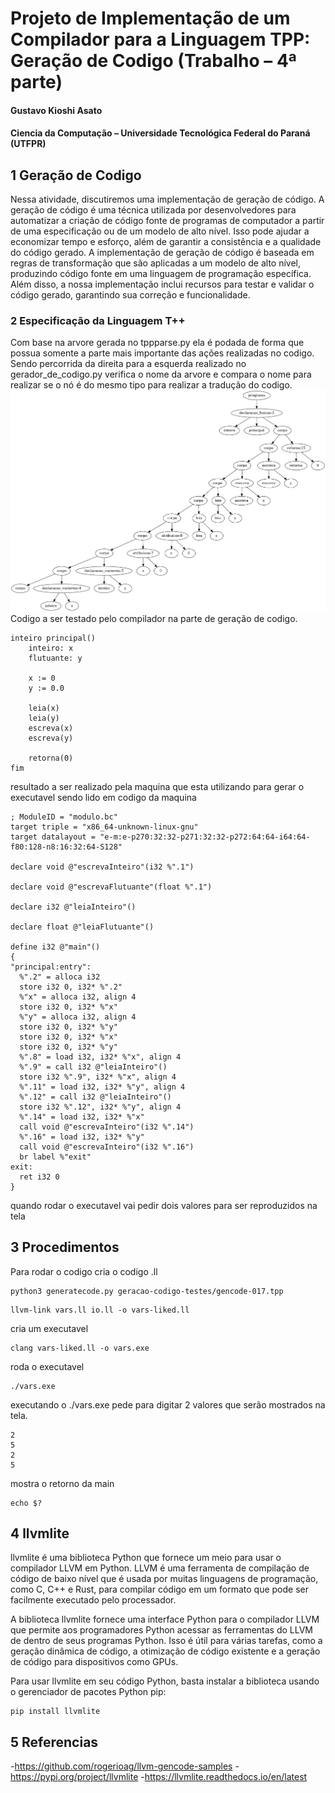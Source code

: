 # Projeto de Implementação de um Compilador para a Linguagem TPP: Geração de Codigo (Trabalho – 4ª parte)
#### Gustavo Kioshi Asato
#### Ciencia da Computação – Universidade Tecnológica Federal do Paraná (UTFPR)

## 1 Geração de Codigo
Nessa atividade, discutiremos uma implementação de geração de código. A geração de código é uma técnica utilizada por desenvolvedores para automatizar a criação de código fonte de programas de computador a partir de uma especificação ou de um modelo de alto nível. Isso pode ajudar a economizar tempo e esforço, além de garantir a consistência e a qualidade do código gerado. A implementação de geração de código é baseada em regras de transformação que são aplicadas a um modelo de alto nível, produzindo código fonte em uma linguagem de programação específica. Além disso, a nossa implementação inclui recursos para testar e validar o código gerado, garantindo sua correção e funcionalidade.

### 2 Especificação da Linguagem T++
Com base na arvore gerada no tppparse.py ela é podada de forma que possua somente a parte mais importante das ações realizadas no codigo. Sendo percorrida da direita para a esquerda realizado no gerador_de_codigo.py verifica o nome da arvore e compara o nome para realizar se o nó é do mesmo tipo para realizar a tradução do codigo.
![image](geracao-codigo-testes/gencode-017.tpp.prunned.unique.ast.png)
Codigo a ser testado pelo compilador na parte de geração de codigo.
~~~TPP
inteiro principal()	
	inteiro: x
	flutuante: y
	
	x := 0
	y := 0.0
	
	leia(x)
	leia(y)
	escreva(x)
	escreva(y)
	
    retorna(0)
fim
~~~

resultado a ser realizado pela maquina que esta utilizando para gerar o executavel sendo lido em codigo da maquina

~~~TPP
; ModuleID = "modulo.bc"
target triple = "x86_64-unknown-linux-gnu"
target datalayout = "e-m:e-p270:32:32-p271:32:32-p272:64:64-i64:64-f80:128-n8:16:32:64-S128"

declare void @"escrevaInteiro"(i32 %".1")

declare void @"escrevaFlutuante"(float %".1")

declare i32 @"leiaInteiro"()

declare float @"leiaFlutuante"()

define i32 @"main"()
{
"principal:entry":
  %".2" = alloca i32
  store i32 0, i32* %".2"
  %"x" = alloca i32, align 4
  store i32 0, i32* %"x"
  %"y" = alloca i32, align 4
  store i32 0, i32* %"y"
  store i32 0, i32* %"x"
  store i32 0, i32* %"y"
  %".8" = load i32, i32* %"x", align 4
  %".9" = call i32 @"leiaInteiro"()
  store i32 %".9", i32* %"x", align 4
  %".11" = load i32, i32* %"y", align 4
  %".12" = call i32 @"leiaInteiro"()
  store i32 %".12", i32* %"y", align 4
  %".14" = load i32, i32* %"x"
  call void @"escrevaInteiro"(i32 %".14")
  %".16" = load i32, i32* %"y"
  call void @"escrevaInteiro"(i32 %".16")
  br label %"exit"
exit:
  ret i32 0
}
~~~
quando rodar o executavel vai pedir dois valores para ser reproduzidos na tela

## 3 Procedimentos
Para rodar o codigo 
cria o codigo .ll
~~~
python3 generatecode.py geracao-codigo-testes/gencode-017.tpp
~~~

~~~
llvm-link vars.ll io.ll -o vars-liked.ll 
~~~
cria um executavel
~~~
clang vars-liked.ll -o vars.exe
~~~
roda o executavel
~~~
./vars.exe 
~~~
executando o ./vars.exe pede para digitar 2 valores que serão mostrados na tela.
~~~
2
5
2
5
~~~
mostra o retorno da main
~~~
echo $?
~~~
## 4 llvmlite
llvmlite é uma biblioteca Python que fornece um meio para usar o compilador LLVM em Python. LLVM é uma ferramenta de compilação de código de baixo nível que é usada por muitas linguagens de programação, como C, C++ e Rust, para compilar código em um formato que pode ser facilmente executado pelo processador.

A biblioteca llvmlite fornece uma interface Python para o compilador LLVM que permite aos programadores Python acessar as ferramentas do LLVM de dentro de seus programas Python. Isso é útil para várias tarefas, como a geração dinâmica de código, a otimização de código existente e a geração de código para dispositivos como GPUs.

Para usar llvmlite em seu código Python, basta instalar a biblioteca usando o gerenciador de pacotes Python pip:

~~~
pip install llvmlite
~~~
## 5 Referencias

-https://github.com/rogerioag/llvm-gencode-samples
-https://pypi.org/project/llvmlite
-https://llvmlite.readthedocs.io/en/latest

